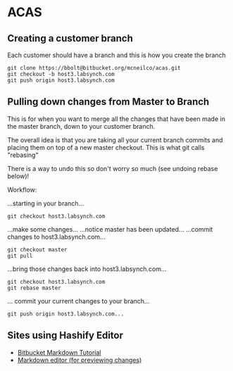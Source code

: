 # ACAS
 
 
## Creating a customer branch
 
 
Each customer should have a branch and this is how you create the branch
 
    git clone https://bbolt@bitbucket.org/mcneilco/acas.git
    git checkout -b host3.labsynch.com
    git push origin host3.labsynch.com
 

## Pulling down changes from Master to Branch

This is for when you want to merge all the changes that have been made in the master branch, down to your customer branch.

The overall idea is that you are taking all your current branch commits and placing them on top of a new master checkout.  This is what git calls "rebasing"

There is a way to undo this so don't worry so much (see undoing rebase below)!

Workflow:

...starting in your branch...

    git checkout host3.labsynch.com
    
...make some changes...
...notice master has been updated...
...commit changes to host3.labsynch.com...

    git checkout master
    git pull
    
...bring those changes back into host3.labsynch.com...

    git checkout host3.labsynch.com
    git rebase master
    
... commit your current changes to your branch...

    git push origin host3.labsynch.com...


## Sites using Hashify Editor
 
  - [Bitbucket  Markdown Tutorial][1]
  - [Markdown editor (for previewing changes)][2]
 
 
[1]:https://confluence.atlassian.com/display/BITBUCKET/Displaying+README+Text+on+the+Overview#DisplayingREADMETextontheOverview-ExampleMarkdownREADME
[2]: http://hashify.me/
